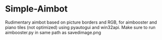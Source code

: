 # Simple-Aimbot
Rudimentary aimbot based on picture borders and RGB, for aimbooster and piano tiles (not optimized) using pyautogui and win32api.
Make sure to run aimbooster.py in same path as savedimage.png
